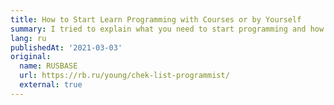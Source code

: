 ```yaml
---
title: How to Start Learn Programming with Courses or by Yourself
summary: I tried to explain what you need to start programming and how to start your journey to development. What can help you on your first steps and where you can get learning materials
lang: ru
publishedAt: '2021-03-03'
original:
  name: RUSBASE
  url: https://rb.ru/young/chek-list-programmist/
  external: true
---
```

